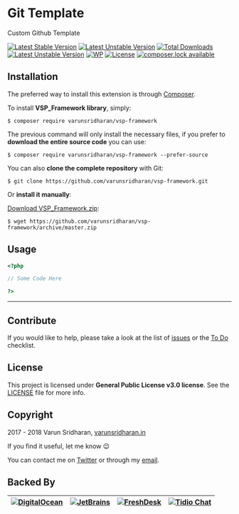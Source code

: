 # Git Template
Custom Github Template

[![Latest Stable Version](https://poser.pugx.org/varunsridharan/php-autoloader/version)](https://packagist.org/packages/varunsridharan/php-autoloader)
[![Latest Unstable Version](https://poser.pugx.org/varunsridharan/php-autoloader/v/unstable)](https://packagist.org/packages/varunsridharan/php-autoloader)
[![Total Downloads](https://poser.pugx.org/varunsridharan/php-autoloader/downloads)](https://packagist.org/packages/varunsridharan/php-autoloader)
[![Latest Unstable Version](https://poser.pugx.org/varunsridharan/php-autoloader/v/unstable)](//packagist.org/packages/varunsridharan/php-autoloader)
[![WP](https://img.shields.io/badge/WordPress-Standar-1abc9c.svg)](https://github.com/WordPress-Coding-Standards/WordPress-Coding-Standards/)
[![License](https://poser.pugx.org/varunsridharan/php-autoloader/license)](https://packagist.org/packages/varunsridharan/php-autoloader)
[![composer.lock available](https://poser.pugx.org/varunsridharan/php-autoloader/composerlock)](https://packagist.org/packages/varunsridharan/php-autoloader)

## Installation
The preferred way to install this extension is through [Composer](http://getcomposer.org/download/).

To install **VSP_Framework library**, simply:

    $ composer require varunsridharan/vsp-framework

The previous command will only install the necessary files, if you prefer to **download the entire source code** you can use:

    $ composer require varunsridharan/vsp-framework --prefer-source

You can also **clone the complete repository** with Git:

    $ git clone https://github.com/varunsridharan/vsp-framework.git

Or **install it manually**:

[Download VSP_Framework.zip](https://github.com/varunsridharan/vsp-framework/archive/master.zip):

    $ wget https://github.com/varunsridharan/vsp-framework/archive/master.zip

## Usage

```php
<?php

// Some Code Here

?>
```
---

## Contribute
If you would like to help, please take a look at the list of
[issues](https://github.com/varunsridharan/#/issues) or the [To Do](#-todo) checklist.

## License
This project is licensed under **General Public License v3.0 license**. See the [LICENSE](LICENSE) file for more info.

## Copyright
2017 - 2018 Varun Sridharan, [varunsridharan.in](https://varunsridharan.in/)

If you find it useful, let me know :wink:

You can contact me on [Twitter](https://twitter.com/varunsridharan2) or through my [email](mailto:varunsridharan23@gmail.com).

## Backed By
| [![DigitalOcean](https://vsp.ams3.cdn.digitaloceanspaces.com/cdn/DO_Logo_Horizontal_Blue-small.png)](https://s.svarun.in/Ef)           | [![JetBrains](https://vsp.ams3.cdn.digitaloceanspaces.com/cdn/phpstorm-small.png?v3)](https://www.jetbrains.com) | [![FreshDesk](https://vsp.ams3.cdn.digitaloceanspaces.com/cdn/freshdesk.svg)](https://freshdesk.com) | [![Tidio Chat](https://vsp.ams3.cdn.digitaloceanspaces.com/cdn/tidiochat-small.png)](https://tidiochat.com) |
| --- | --- | --- | --- |



